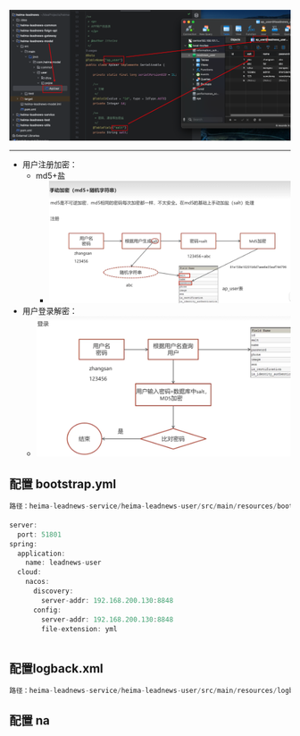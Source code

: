 
![Pasted image 20231104134331](BEFORE/附件/Pasted%20image%2020231104134331.png)

-------
- 用户注册加密：
	- md5+盐
		- ![Pasted image 20231104134628](BEFORE/附件/Pasted%20image%2020231104134628.png)
- 用户登录解密：
	- ![Pasted image 20231104134818](BEFORE/附件/Pasted%20image%2020231104134818.png)
## 配置 bootstrap.yml
```java
路径：heima-leadnews-service/heima-leadnews-user/src/main/resources/bootstrap.yml

server:
  port: 51801
spring:
  application:
    name: leadnews-user
  cloud:
    nacos:
      discovery:
        server-addr: 192.168.200.130:8848
      config:
        server-addr: 192.168.200.130:8848
        file-extension: yml
    
```

## 配置logback.xml
```java
路径：heima-leadnews-service/heima-leadnews-user/src/main/resources/logback.xml
```

## 配置 na
